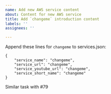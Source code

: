 ```yaml
---
name: Add new AWS service content
about: Content for new AWS service
title: Add `changeme` introduction content
labels: ''
assignees: ''

---
```


Append these lines for `changeme` to services.json:
```
{
    "service_name": "changeme",
    "service_url": "changeme",
    "service_youtube_url": "changeme",
    "service_short_name": "changeme"
}
```
Similar task with #79
